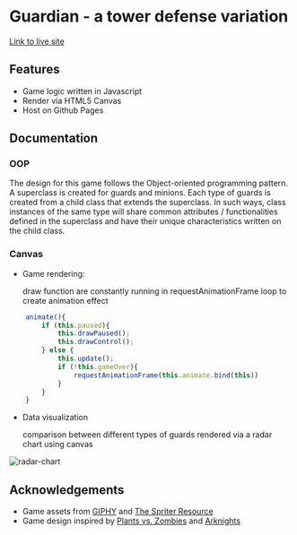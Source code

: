 # Guardian - a tower defense variation
[Link to live site](https://xkylesun.github.io/tower-defense/) 

## Features
* Game logic written in Javascript
* Render via HTML5 Canvas
* Host on Github Pages

## Documentation
### OOP
The design for this game follows the Object-oriented programming pattern. A superclass is created for guards and minions. Each type of guards is created from a child class that extends the superclass. In such ways, class instances of the same type will share common attributes / functionalities defined in the superclass and have their unique characteristics written on the child class.

### Canvas
* Game rendering: 

  draw function are constantly running in requestAnimationFrame loop to create animation effect
```javascript
    animate(){
        if (this.paused){
            this.drawPaused();
            this.drawControl();
        } else {
            this.update();
            if (!this.gameOver){
                requestAnimationFrame(this.animate.bind(this))
            } 
        }
    }
```


* Data visualization

  comparison between different types of guards rendered via a radar chart using canvas

![](https://lh3.googleusercontent.com/uxR_R3x9DpzXnrP1veWl0EqWeOL8uZ-6_FgBeFe6W6fwiJjFU9moSFpJCBFLCkZutr8edWKj57eLuZ2E6d0WFJ3uGZEm-7fbk3Dy8IpwJUOwqPRhWe_vdzQGSY-Vst5jGICPLm5JV8OSzBH2ocVG59yzkwODgeGoODdBV7Exw3s5sU7Q8T6zrTyK1a8fL35zPrcAqjeanNK6wV_QpfJ9Kk0fp8Tu0w7PXvITSfboSLQUvioWR9g58V8Y6LBUfrsj7aKsa4nBkXzsxsJknxyQ_GII0PK81HSafyO3mu1j17bJyDCcufE0V-FDHPZeq2qcIEMtzjVJfykKUYoGqihiZ-_JqWUYLVco8G5Ndt1RwROvM_JmCowilyM2ictUKLpHqb-6ZqTFIS3xmONaTRoisikJFYFeleZqCscF3ragONGsmrzfhfnCPY_BWkQqUycBJYiF630XBKeHZcbVFIOA5_WiYiWkSnKGs50EJ3yzi3ph8mECTrcZpe-6Agq9VD_H6kXH9EdUpkp1awa4wPWTqLR5zHYWGtcfZV2Q5y0t46Ymyn1zxmG6Fn265YfUQ99B5ZOajozgvSAjgIP7ppAAtyHTpuvfUfh3AVT7PBDDZKp0ohKZe60dVCwgsQ_TNrKyg3EoUD3lFyXhShfogsEiDde7hZLVGrGMwq2zeXYot0vGed58WmuldA=w514-h188-no "radar-chart")


## Acknowledgements
* Game assets from [GIPHY](https://giphy.com/) and [The Spriter Resource](https://www.spriters-resource.com/pc_computer/maplestory/)
* Game design inspired by [Plants vs. Zombies](https://www.ea.com/studios/popcap/plants-vs-zombies) and [Arknights](https://www.arknights.global/)
